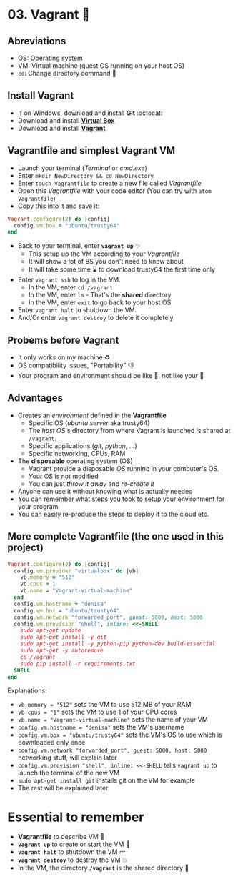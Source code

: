 # 03. Vagrant :crystal_ball:

## Abreviations
- OS: Operating system
- VM: Virtual machine (guest OS running on your host OS)
- `cd`: Change directory command :open_file_folder:

## Install Vagrant
- If on Windows, download and install [**Git**](git-scm.com/downloads) :octocat:
- Download and install [**Virtual Box**](virtualbox.org/wiki/Downloads)
- Download and install [**Vagrant**](vagrantup.com/downloads.html)

## Vagrantfile and simplest Vagrant VM
- Launch your terminal (*Terminal* or *cmd.exe*)
- Enter `mkdir NewDirectory && cd NewDirectory`
- Enter `touch Vagrantfile` to create a new file called *Vagrantfile*
- Open this *Vagrantfile* with your code editor (You can try with `atom Vagrantfile`) 
- Copy this into it and save it:
```Ruby
Vagrant.configure(2) do |config|
  config.vm.box = "ubuntu/trusty64"
end
```
- Back to your terminal, enter **`vagrant up`** :sparkles:
  - This setup up the VM according to your *Vagrantfile*
  - It will show a lot of BS you don't need to know about
  - It will take some time :hourglass: to download trusty64 the first time only
- Enter `vagrant ssh` to log in the VM.
  - In the VM, enter `cd /vagrant`
  - In the VM, enter `ls` - That's the **shared** directory
  - In the VM, enter `exit` to go back to your host OS
- Enter `vagrant halt` to shutdown the VM.
- And/Or enter `vagrant destroy` to delete it completely.

## Probems before Vagrant
- It only works on my machine :recycle:
- OS compatibility issues, "Portability" :-1:
- Your program and environment should be like :sheep:, not like your :poodle:

## Advantages
- Creates an *environment* defined in the **Vagrantfile**
  - Specific OS (*ubuntu server* aka trusty64)
  - The *host OS*'s directory from where Vagrant is launched is shared at `/vagrant`.
  - Specific applications (*git*, *python*, ...)
  - Specific networking, CPUs, RAM
- The **disposable** operating system (OS)
  - Vagrant provide a disposable *OS* running in your computer's OS.
  - Your OS is not modified
  - You can just *throw it away* and *re-create it*
- Anyone can use it without knowing what is actually needed
- You can remember what steps you took to setup your environment for your program
- You can easily re-produce the steps to deploy it to the cloud etc.

## More complete Vagrantfile (the one used in this project)
```Ruby
Vagrant.configure(2) do |config|
  config.vm.provider "virtualbox" do |vb|
    vb.memory = "512"
    vb.cpus = 1
    vb.name = "Vagrant-virtual-machine"
  end
  config.vm.hostname = "denisa"
  config.vm.box = "ubuntu/trusty64"
  config.vm.network "forwarded_port", guest: 5000, host: 5000
  config.vm.provision "shell", inline: <<-SHELL
    sudo apt-get update
    sudo apt-get install -y git 
    sudo apt-get install -y python-pip python-dev build-essential
    sudo apt-get -y autoremove
    cd /vagrant
    sudo pip install -r requirements.txt  
  SHELL
end
```
Explanations:
- `vb.memory = "512"` sets the VM to use 512 MB of your RAM
- `vb.cpus = "1"` sets the VM to use 1 of your CPU cores
- `vb.name = "Vagrant-virtual-machine"` sets the name of your VM
- `config.vm.hostname = "denisa"` sets the VM's username
- `config.vm.box = "ubuntu/trusty64"` sets the VM's OS to use which is downloaded only once
- `config.vm.network "forwarded_port", guest: 5000, host: 5000` networking stuff, will explain later
- `config.vm.provision "shell", inline: <<-SHELL` tells `vagrant up` to launch the terminal of the new VM
- `sudo apt-get install git` installs git on the VM for example
- The rest will be explained later

# Essential to remember
- **Vagrantfile** to describe VM :memo:
- **`vagrant up`** to create or start the VM :rocket:
- **`vagrant halt`** to shutdown the VM :zzz:
- **`vagrant destroy`** to destroy the VM :boom:
- In the VM, the directory **`/vagrant`** is the shared directory :file_folder:
